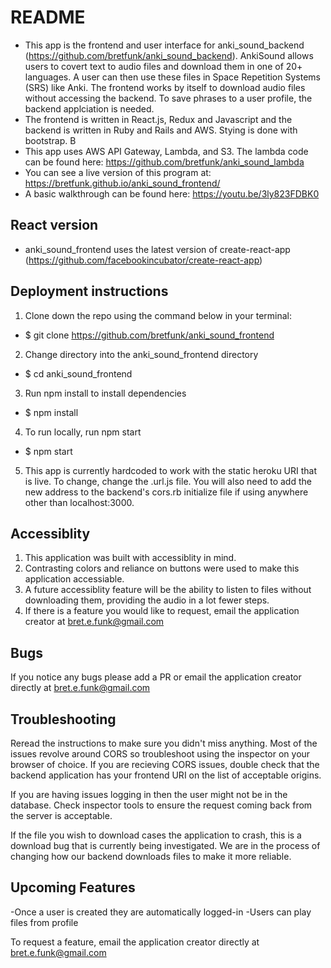 # README
- This app is the frontend and user interface for anki_sound_backend (https://github.com/bretfunk/anki_sound_backend).  AnkiSound allows users to covert text to audio files and download them in one of 20+ languages.  A user can then use these files in Space Repetition Systems (SRS) like Anki. The frontend works by itself to download audio files without accessing the backend.  To save phrases to a user profile, the backend applciation is needed.
- The frontend is written in React.js, Redux and Javascript and the backend is written in Ruby and Rails and AWS.  Stying is done with bootstrap.
B
- This app uses AWS API Gateway, Lambda, and S3.  The lambda code can be found here: https://github.com/bretfunk/anki_sound_lambda
- You can see a live version of this program at: https://bretfunk.github.io/anki_sound_frontend/
- A basic walkthrough can be found here: https://youtu.be/3ly823FDBK0

## React version
* anki_sound_frontend uses the latest version of create-react-app (https://github.com/facebookincubator/create-react-app)

## Deployment instructions

1. Clone down the repo using the command below in your terminal:
- $ git clone https://github.com/bretfunk/anki_sound_frontend

2. Change directory into the anki_sound_frontend directory
- $ cd anki_sound_frontend

3. Run npm install to install dependencies
- $ npm install

4. To run locally, run npm start
- $ npm start

5. This app is currently hardcoded to work with the static heroku URI that is live.  To change, change the .url.js file.  You will also need to add the new address to the backend's cors.rb initialize file if using anywhere other than localhost:3000.

## Accessiblity
1. This application was built with accessiblity in mind.
2. Contrasting colors and reliance on buttons were used to make this application accessiable.
3. A future accessiblity feature will be the ability to listen to files without downloading them, providing the audio in a lot fewer steps.
4. If there is a feature you would like to request, email the application creator at bret.e.funk@gmail.com

## Bugs
If you notice any bugs please add a PR or email the application creator directly at bret.e.funk@gmail.com

## Troubleshooting
Reread the instructions to make sure you didn't miss anything.  Most of the issues revolve around CORS so troubleshoot using the inspector on your browser of choice.  If you are recieving CORS issues, double check that the backend application has your frontend URI on the list of acceptable origins.

If you are having issues logging in then the user might not be in the database.  Check inspector tools to ensure the request coming back from the server is acceptable.

If the file you wish to download cases the application to crash, this is a download bug that is currently being investigated.  We are in the process of changing how our backend downloads files to make it more reliable.

## Upcoming Features
-Once a user is created they are automatically logged-in
-Users can play files from profile

To request a feature, email the application creator directly at bret.e.funk@gmail.com
